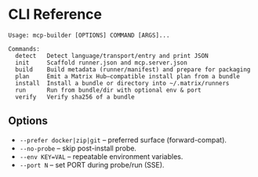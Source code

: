 # CLI Reference

```text
Usage: mcp-builder [OPTIONS] COMMAND [ARGS]...

Commands:
  detect   Detect language/transport/entry and print JSON
  init     Scaffold runner.json and mcp.server.json
  build    Build metadata (runner/manifest) and prepare for packaging
  plan     Emit a Matrix Hub–compatible install plan from a bundle
  install  Install a bundle or directory into ~/.matrix/runners
  run      Run from bundle/dir with optional env & port
  verify   Verify sha256 of a bundle
```
## Options
- `--prefer docker|zip|git` – preferred surface (forward-compat).
- `--no-probe` – skip post-install probe.
- `--env KEY=VAL` – repeatable environment variables.
- `--port N` – set PORT during probe/run (SSE).
